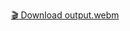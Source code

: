 <p align="center">
  <a href="https://github.com/user-attachments/assets/7a0cba4f-32f9-4f15-98bb-922527ed7980" target="_blank">
    🎬 Download output.webm
  </a>
</p>

